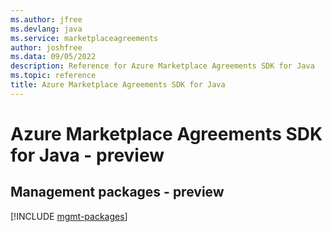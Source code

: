 ```yaml
---
ms.author: jfree
ms.devlang: java
ms.service: marketplaceagreements
author: joshfree
ms.data: 09/05/2022
description: Reference for Azure Marketplace Agreements SDK for Java
ms.topic: reference
title: Azure Marketplace Agreements SDK for Java
---
```

# Azure Marketplace Agreements SDK for Java - preview

## Management packages - preview
[!INCLUDE [mgmt-packages](marketplace-agreements-mgmt-index.md)]